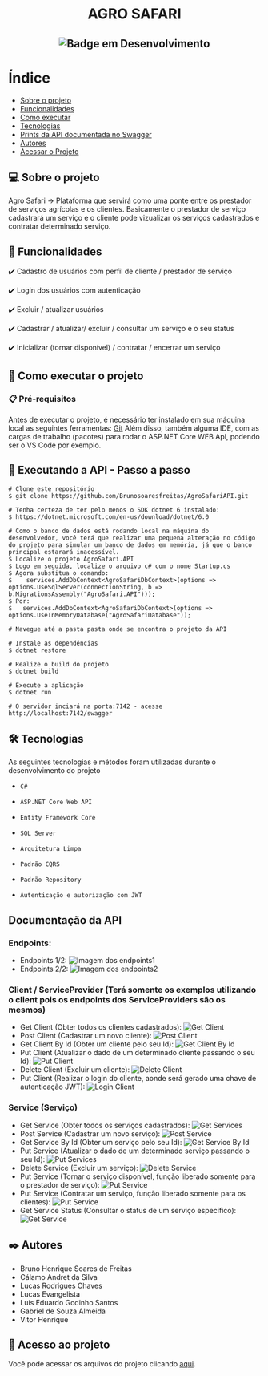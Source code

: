 # <h1 align="center"> AGRO SAFARI </h1>

## <p align="center">![Badge em Desenvolvimento](http://img.shields.io/static/v1?label=STATUS&message=FINALIZADO&color=RED&style=for-the-badge)</p>

# Índice 

* [Sobre o projeto](https://github.com/Brunosoaresfreitas/AgroSafariAPI/blob/main/README.md#-sobre-o-projeto)
* [Funcionalidades](https://github.com/Brunosoaresfreitas/AgroSafariAPI/blob/main/README.md#-sobre-o-projeto)
* [Como executar](https://github.com/Brunosoaresfreitas/AgroSafariAPI/blob/main/README.md#-como-executar-o-projeto)
* [Tecnologias](https://github.com/Brunosoaresfreitas/AgroSafariAPI/blob/main/README.md#%EF%B8%8F-tecnologias)
* [Prints da API documentada no Swagger](https://github.com/Brunosoaresfreitas/AgroSafariAPI/blob/main/README.md#documenta%C3%A7%C3%A3o-da-api)
* [Autores](https://github.com/Brunosoaresfreitas/AgroSafariAPI/blob/main/README.md#%EF%B8%8F-autores)
* [Acessar o Projeto](https://github.com/Brunosoaresfreitas/AgroSafariAPI/blob/main/README.md#-acesso-ao-projeto)

## 💻 Sobre o projeto

Agro Safari -> Plataforma que servirá como uma ponte entre os prestador de serviços agrícolas e os clientes.
Basicamente o prestador de serviço cadastrará um serviço e o cliente pode vizualizar os serviços cadastrados e contratar determinado serviço.

## 🎯 Funcionalidades

✔️ Cadastro de usuários com perfil de cliente / prestador de serviço

✔️ Login dos usuários com autenticação 

✔️ Excluir / atualizar usuários

✔️ Cadastrar / atualizar/ excluir / consultar um serviço e o seu status

✔️ Inicializar (tornar disponível) / contratar / encerrar um serviço


## 🚀 Como executar o projeto

### 📋 Pré-requisitos

Antes de executar o projeto, é necessário ter instalado em sua máquina local as seguintes ferramentas: [Git](https://git-scm.com/)
Além disso, também alguma IDE, com as cargas de trabalho (pacotes) para rodar o ASP.NET Core WEB Api, podendo ser o VS Code por exemplo.


## 🎲 Executando a API - Passo a passo

```
# Clone este repositório
$ git clone https://github.com/Brunosoaresfreitas/AgroSafariAPI.git

# Tenha certeza de ter pelo menos o SDK dotnet 6 instalado:
$ https://dotnet.microsoft.com/en-us/download/dotnet/6.0

# Como o banco de dados está rodando local na máquina do desenvolvedor, você terá que realizar uma pequena alteração no código do projeto para simular um banco de dados em memória, já que o banco principal estarará inacessível.
$ Localize o projeto AgroSafari.API
$ Logo em seguida, localize o arquivo c# com o nome Startup.cs
$ Agora substitua o comando: 
$    services.AddDbContext<AgroSafariDbContext>(options => options.UseSqlServer(connectionString, b => b.MigrationsAssembly("AgroSafari.API"))); 
$ Por:
$   services.AddDbContext<AgroSafariDbContext>(options => options.UseInMemoryDatabase("AgroSafariDatabase"));

# Navegue até a pasta pasta onde se encontra o projeto da API

# Instale as dependências
$ dotnet restore

# Realize o build do projeto
$ dotnet build

# Execute a aplicação 
$ dotnet run

# O servidor inciará na porta:7142 - acesse http://localhost:7142/swagger
```

## 🛠️ Tecnologias

As seguintes tecnologias e métodos foram utilizadas durante o desenvolvimento do projeto

- ``C#``

- ``ASP.NET Core Web API``

- ``Entity Framework Core``

- ``SQL Server``

- ``Arquitetura Limpa``

- ``Padrão CQRS``

- ``Padrão Repository``

- ``Autenticação e autorização com JWT``

## Documentação da API 

### Endpoints:
* Endpoints 1/2:
![Imagem dos endpoints1](./Prints/Tela1API.png)
* Endpoints 2/2:
![Imagem dos endpoints2](./Prints/Tela2API.png)

### Client / ServiceProvider (Terá somente os exemplos utilizando o client pois os endpoints dos ServiceProviders são os mesmos)
* Get Client (Obter todos os clientes cadastrados):
![Get Client](./Prints/GetClient.png)
* Post Client (Cadastrar um novo cliente):
![Post Client](./Prints/PostClient.png)
* Get Client By Id (Obter um cliente pelo seu Id):
![Get Client By Id](./Prints/GetClientById.png)
* Put Client (Atualizar o dado de um determinado cliente passando o seu Id):
![Put Client](./Prints/PutClient.png)
* Delete Client (Excluir um cliente):
![Delete Client](./Prints/DeleteClient.png)
* Put Client (Realizar o login do cliente, aonde será gerado uma chave de autenticação JWT):
![Login Client](./Prints/LoginClient.png)

### Service (Serviço)
* Get Service (Obter todos os serviços cadastrados):
![Get Services](./Prints/GetServices.png)
* Post Service (Cadastrar um novo serviço):
![Post Service](./Prints/PostServices.png)
* Get Service By Id (Obter um serviço pelo seu Id):
![Get Service By Id](./Prints/GetServiceById.png)
* Put Service (Atualizar o dado de um determinado serviço passando o seu Id):
![Put Services](./Prints/PutServices.png)
* Delete Service (Excluir um serviço):
![Delete Service](./Prints/DeleteService.png)
* Put Service (Tornar o serviço disponível, função liberado somente para o prestador de serviço):
![Put Service](./Prints/PutMakeAvailable.png)
* Put Service (Contratar um serviço, função liberado somente para os clientes):
![Put Service](./Prints/PutHireService.png)
* Get Service Status (Consultar o status de um serviço específico):
![Get Service](./Prints/GetServiceStatusById.png)

## ✒️ Autores
- Bruno Henrique Soares de Freitas
- Cálamo Andret  da Silva
- Lucas Rodrigues Chaves
- Lucas Evangelista
- Luís Eduardo Godinho Santos
- Gabriel de Souza Almeida
- Vitor Henrique


## 📁 Acesso ao projeto
Você pode acessar os arquivos do projeto clicando [aqui](https://github.com/Brunosoaresfreitas/AgroSafariAPI).


